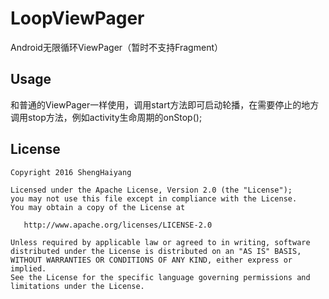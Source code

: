 # LoopViewPager
Android无限循环ViewPager（暂时不支持Fragment）

## Usage
和普通的ViewPager一样使用，调用start方法即可启动轮播，在需要停止的地方调用stop方法，例如activity生命周期的onStop();

## License

```
Copyright 2016 ShengHaiyang

Licensed under the Apache License, Version 2.0 (the "License");
you may not use this file except in compliance with the License.
You may obtain a copy of the License at

   http://www.apache.org/licenses/LICENSE-2.0

Unless required by applicable law or agreed to in writing, software
distributed under the License is distributed on an "AS IS" BASIS,
WITHOUT WARRANTIES OR CONDITIONS OF ANY KIND, either express or implied.
See the License for the specific language governing permissions and
limitations under the License.
```
